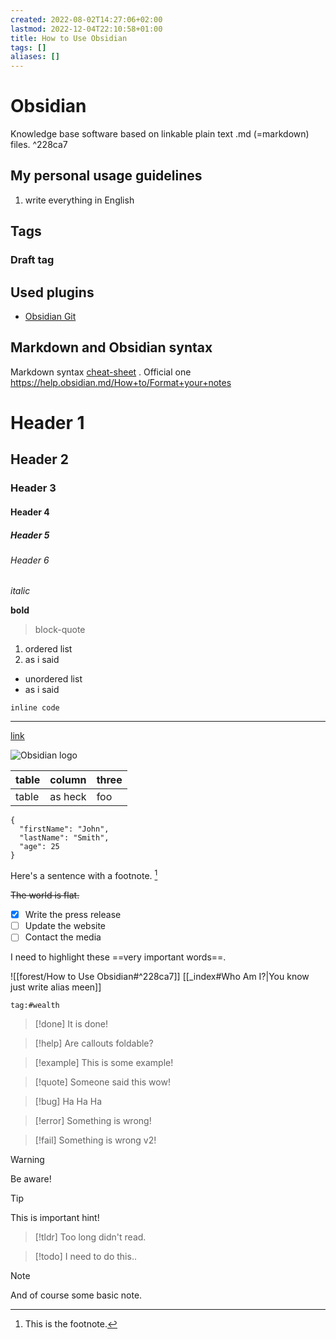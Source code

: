 ```yaml
---
created: 2022-08-02T14:27:06+02:00
lastmod: 2022-12-04T22:10:58+01:00
title: How to Use Obsidian
tags: []
aliases: []
---
```

# Obsidian
Knowledge base software based on linkable plain text .md (=markdown) files. ^228ca7
## My personal usage guidelines
1. write everything in English
## Tags
### Draft tag
## Used plugins
- [Obsidian Git](https://github.com/denolehov/obsidian-git)
## Markdown and Obsidian syntax
Markdown syntax [cheat-sheet](https://www.markdownguide.org/cheat-sheet/) . Official one https://help.obsidian.md/How+to/Format+your+notes

# Header 1
## Header 2
### Header 3
#### Header 4
##### Header 5
###### Header 6

*italic*

**bold**

> block-quote

1. ordered list
2. as i said

- unordered list
- as i said

`inline code`

---

[link](https://google.com)

![Obsidian logo](https://cdn.dribbble.com/users/7192810/screenshots/15324795/obsidian_dr_4x.jpg)

| table | column  | three |
| ----- |:-------:| ----- |
| table | as heck | foo   |

```  
{  
  "firstName": "John",  
  "lastName": "Smith",  
  "age": 25  
}  
```

Here's a sentence with a footnote. [^1]

[^1]: This is the footnote.

~~The world is flat.~~

- [x] Write the press release
- [ ] Update the website
- [ ] Contact the media

I need to highlight these ==very important words==.

![[forest/How to Use Obsidian#^228ca7]]
[[_index#Who Am I?|You know just write alias meen]]

```query
tag:#wealth 
```

> [!done]
> It is done!

> [!help]
> Are callouts foldable?

> [!example]
> This is some example!

> [!quote]
> Someone said this wow!

> [!bug]
> Ha Ha Ha

> [!error]
> Something is wrong!

> [!fail]
> Something is wrong v2!

> [!warning]
> Be aware!

> [!tip]
> This is important hint!

> [!tldr]
> Too long didn't read.

> [!todo]
> I need to do this..

> [!note]
> And of course some basic note.
